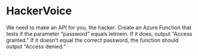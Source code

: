 # HackerVoice
We need to make an API for you, the hacker. Create an Azure Function that tests if the parameter “password” equals letmein. If it does, output "Access granted."
 If it doesn’t equal the correct password, the function should output “Access denied.”
